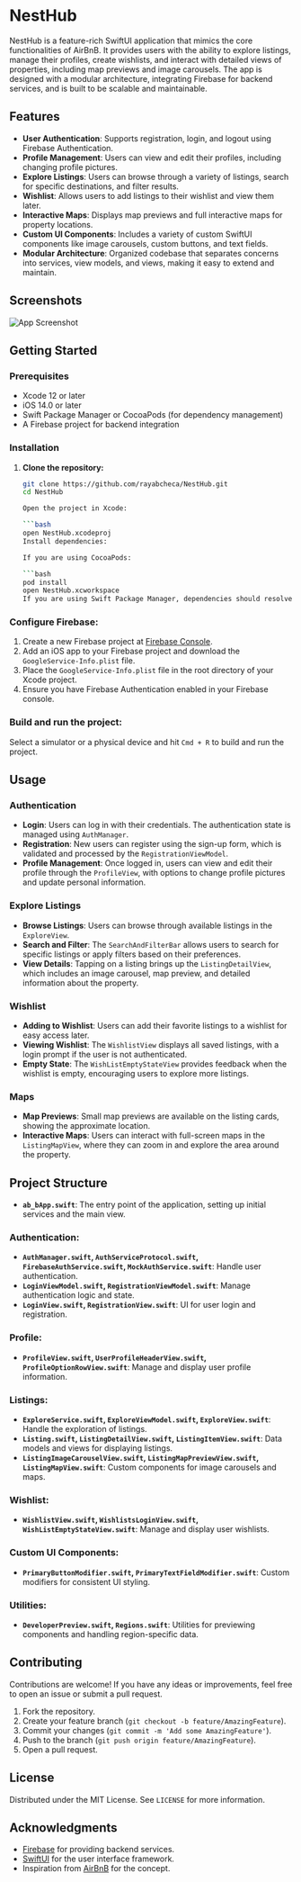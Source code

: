 # NestHub

NestHub is a feature-rich SwiftUI application that mimics the core functionalities of AirBnB. It provides users with the ability to explore listings, manage their profiles, create wishlists, and interact with detailed views of properties, including map previews and image carousels. The app is designed with a modular architecture, integrating Firebase for backend services, and is built to be scalable and maintainable.

## Features

- **User Authentication**: Supports registration, login, and logout using Firebase Authentication.
- **Profile Management**: Users can view and edit their profiles, including changing profile pictures.
- **Explore Listings**: Users can browse through a variety of listings, search for specific destinations, and filter results.
- **Wishlist**: Allows users to add listings to their wishlist and view them later.
- **Interactive Maps**: Displays map previews and full interactive maps for property locations.
- **Custom UI Components**: Includes a variety of custom SwiftUI components like image carousels, custom buttons, and text fields.
- **Modular Architecture**: Organized codebase that separates concerns into services, view models, and views, making it easy to extend and maintain.

## Screenshots

![App Screenshot](link-to-screenshot)  

## Getting Started

### Prerequisites

- Xcode 12 or later
- iOS 14.0 or later
- Swift Package Manager or CocoaPods (for dependency management)
- A Firebase project for backend integration

### Installation

1. **Clone the repository:**

   ```bash
   git clone https://github.com/rayabcheca/NestHub.git
   cd NestHub

   Open the project in Xcode:

   ```bash
   open NestHub.xcodeproj
   Install dependencies:

   If you are using CocoaPods:

   ```bash
   pod install
   open NestHub.xcworkspace
   If you are using Swift Package Manager, dependencies should resolve automatically when you open the project in Xcode.

### Configure Firebase:

1. Create a new Firebase project at [Firebase Console](https://console.firebase.google.com/).
2. Add an iOS app to your Firebase project and download the `GoogleService-Info.plist` file.
3. Place the `GoogleService-Info.plist` file in the root directory of your Xcode project.
4. Ensure you have Firebase Authentication enabled in your Firebase console.

### Build and run the project:

Select a simulator or a physical device and hit `Cmd + R` to build and run the project.

## Usage

### Authentication
- **Login**: Users can log in with their credentials. The authentication state is managed using `AuthManager`.
- **Registration**: New users can register using the sign-up form, which is validated and processed by the `RegistrationViewModel`.
- **Profile Management**: Once logged in, users can view and edit their profile through the `ProfileView`, with options to change profile pictures and update personal information.

### Explore Listings
- **Browse Listings**: Users can browse through available listings in the `ExploreView`.
- **Search and Filter**: The `SearchAndFilterBar` allows users to search for specific listings or apply filters based on their preferences.
- **View Details**: Tapping on a listing brings up the `ListingDetailView`, which includes an image carousel, map preview, and detailed information about the property.

### Wishlist
- **Adding to Wishlist**: Users can add their favorite listings to a wishlist for easy access later.
- **Viewing Wishlist**: The `WishlistView` displays all saved listings, with a login prompt if the user is not authenticated.
- **Empty State**: The `WishListEmptyStateView` provides feedback when the wishlist is empty, encouraging users to explore more listings.

### Maps
- **Map Previews**: Small map previews are available on the listing cards, showing the approximate location.
- **Interactive Maps**: Users can interact with full-screen maps in the `ListingMapView`, where they can zoom in and explore the area around the property.

## Project Structure

- **`ab_bApp.swift`**: The entry point of the application, setting up initial services and the main view.

### Authentication:
- **`AuthManager.swift`, `AuthServiceProtocol.swift`, `FirebaseAuthService.swift`, `MockAuthService.swift`**: Handle user authentication.
- **`LoginViewModel.swift`, `RegistrationViewModel.swift`**: Manage authentication logic and state.
- **`LoginView.swift`, `RegistrationView.swift`**: UI for user login and registration.

### Profile:
- **`ProfileView.swift`, `UserProfileHeaderView.swift`, `ProfileOptionRowView.swift`**: Manage and display user profile information.

### Listings:
- **`ExploreService.swift`, `ExploreViewModel.swift`, `ExploreView.swift`**: Handle the exploration of listings.
- **`Listing.swift`, `ListingDetailView.swift`, `ListingItemView.swift`**: Data models and views for displaying listings.
- **`ListingImageCarouselView.swift`, `ListingMapPreviewView.swift`, `ListingMapView.swift`**: Custom components for image carousels and maps.

### Wishlist:
- **`WishlistView.swift`, `WishlistsLoginView.swift`, `WishListEmptyStateView.swift`**: Manage and display user wishlists.

### Custom UI Components:
- **`PrimaryButtonModifier.swift`, `PrimaryTextFieldModifier.swift`**: Custom modifiers for consistent UI styling.

### Utilities:
- **`DeveloperPreview.swift`, `Regions.swift`**: Utilities for previewing components and handling region-specific data.

## Contributing

Contributions are welcome! If you have any ideas or improvements, feel free to open an issue or submit a pull request.

1. Fork the repository.
2. Create your feature branch (`git checkout -b feature/AmazingFeature`).
3. Commit your changes (`git commit -m 'Add some AmazingFeature'`).
4. Push to the branch (`git push origin feature/AmazingFeature`).
5. Open a pull request.

## License

Distributed under the MIT License. See `LICENSE` for more information.

## Acknowledgments

- [Firebase](https://firebase.google.com/) for providing backend services.
- [SwiftUI](https://developer.apple.com/xcode/swiftui/) for the user interface framework.
- Inspiration from [AirBnB](https://www.airbnb.com/) for the concept.
